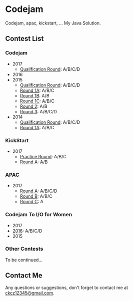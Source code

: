 # Codejam
Codejam, apac, kickstart, ...  My Java Solution.

## Contest List

### Codejam

- 2017
  - [Qualification Round](codejam/2017/Qualification%20Round): A/B/C/D
- 2016
- 2015
  - [Qualification Round](codejam/2015/Qualification%20Round): A/B/C/D
  - [Round 1A](codejam/2015/Round1A): A/B/C
  - [Round 1B](codejam/2015/Round1B): A/B
  - [Round 1C](codejam/2015/Round1C): A/B/C
  - [Round 2](codejam/2015/Round2): A/B
  - [Round 3](codejam/2015/Round3): A/B/C/D
- 2014
  - [Qualification Round](codejam/2014/Qualification%20Round): A/B/C/D
  - [Round 1A](codejam/2014/Round1A): A/B/C

### KickStart

- 2017
  - [Practice Round](kickstart/2017/Practice%20Round): A/B/C
  - [Round A](kickstart/2017/RoundA): A/B

### APAC
- 2017
  - [Round A](apac/2017/RoundA): A/B/C/D
  - [Round B](apac/2017/RoundB): A/B/C
  - [Round C](apac/2017/RoundC): A
  
### Codejam To I/O for Women
- 2017
- [2016](IO%20for%20Women/2016): A/B/C/D
- 2015

### Other Contests
To be continued...

## Contact Me
Any questions or suggestions, don't forget to contact me at
 [ckcz12345@gmail.com](mailto:ckcz12345@gmail.com).